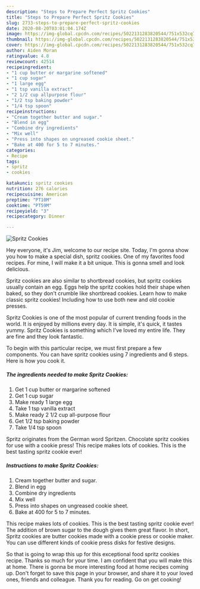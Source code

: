 ```yaml
---
description: "Steps to Prepare Perfect Spritz Cookies"
title: "Steps to Prepare Perfect Spritz Cookies"
slug: 2733-steps-to-prepare-perfect-spritz-cookies
date: 2020-08-20T03:01:04.174Z
image: https://img-global.cpcdn.com/recipes/5022131283820544/751x532cq70/spritz-cookies-recipe-main-photo.jpg
thumbnail: https://img-global.cpcdn.com/recipes/5022131283820544/751x532cq70/spritz-cookies-recipe-main-photo.jpg
cover: https://img-global.cpcdn.com/recipes/5022131283820544/751x532cq70/spritz-cookies-recipe-main-photo.jpg
author: Aiden Moran
ratingvalue: 4.8
reviewcount: 42514
recipeingredient:
- "1 cup butter or margarine softened"
- "1 cup sugar"
- "1 large egg"
- "1 tsp vanilla extract"
- "2 1/2 cup allpurpose flour"
- "1/2 tsp baking powder"
- "1/4 tsp spoon"
recipeinstructions:
- "Cream together butter and sugar."
- "Blend in egg"
- "Combine dry ingredients"
- "Mix well"
- "Press into shapes on ungreased cookie sheet."
- "Bake at 400 for 5 to 7 minutes."
categories:
- Recipe
tags:
- spritz
- cookies

katakunci: spritz cookies 
nutrition: 276 calories
recipecuisine: American
preptime: "PT10M"
cooktime: "PT59M"
recipeyield: "3"
recipecategory: Dinner

---
```



![Spritz Cookies](https://img-global.cpcdn.com/recipes/5022131283820544/751x532cq70/spritz-cookies-recipe-main-photo.jpg)

Hey everyone, it's Jim, welcome to our recipe site. Today, I'm gonna show you how to make a special dish, spritz cookies. One of my favorites food recipes. For mine, I will make it a bit unique. This is gonna smell and look delicious.

Spritz cookies are also similar to shortbread cookies, but spritz cookies usually contain an egg. Eggs help the spritz cookies hold their shape when baked, so they don&#39;t crumble like shortbread cookies. Learn how to make classic spritz cookies! Including how to use both new and old cookie presses.

Spritz Cookies is one of the most popular of current trending foods in the world. It is enjoyed by millions every day. It is simple, it's quick, it tastes yummy. Spritz Cookies is something which I've loved my entire life. They are fine and they look fantastic.


To begin with this particular recipe, we must first prepare a few components. You can have spritz cookies using 7 ingredients and 6 steps. Here is how you cook it.

<!--inarticleads1-->

##### The ingredients needed to make Spritz Cookies:

1. Get 1 cup butter or margarine softened
1. Get 1 cup sugar
1. Make ready 1 large egg
1. Take 1 tsp vanilla extract
1. Make ready 2 1/2 cup all-purpose flour
1. Get 1/2 tsp baking powder
1. Take 1/4 tsp spoon


Spritz originates from the German word Spritzen. Chocolate spritz cookies for use with a cookie press! This recipe makes lots of cookies. This is the best tasting spritz cookie ever! 

<!--inarticleads2-->

##### Instructions to make Spritz Cookies:

1. Cream together butter and sugar.
1. Blend in egg
1. Combine dry ingredients
1. Mix well
1. Press into shapes on ungreased cookie sheet.
1. Bake at 400 for 5 to 7 minutes.


This recipe makes lots of cookies. This is the best tasting spritz cookie ever! The addition of brown sugar to the dough gives them great flavor. In short, Spritz cookies are butter cookies made with a cookie press or cookie maker. You can use different kinds of cookie press disks for festive designs. 

So that is going to wrap this up for this exceptional food spritz cookies recipe. Thanks so much for your time. I am confident that you will make this at home. There is gonna be more interesting food at home recipes coming up. Don't forget to save this page in your browser, and share it to your loved ones, friends and colleague. Thank you for reading. Go on get cooking!
